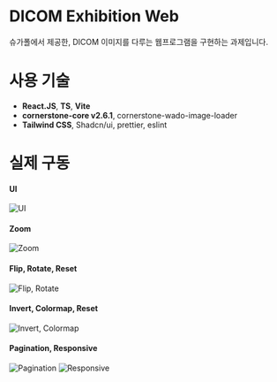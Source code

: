 # DICOM Exhibition Web

슈가폴에서 제공한, DICOM 이미지를 다루는 웹프로그램을 구현하는 과제입니다.

# 사용 기술
- **React.JS**, **TS**, **Vite**
- **cornerstone-core v2.6.1**, cornerstone-wado-image-loader
- **Tailwind CSS**, Shadcn/ui, prettier, eslint

# 실제 구동
#### UI 
![UI ](https://github.com/rhino-ty/dicom-exhibition-sugarpole/assets/94962427/67fbc9c6-2658-4d67-a3aa-fb0e8737eca4)
#### Zoom
![Zoom](https://github.com/rhino-ty/dicom-exhibition-sugarpole/assets/94962427/43c978f7-b8ba-4453-8cee-014a43e0a62e)
#### Flip, Rotate, Reset
![Flip, Rotate](https://github.com/rhino-ty/dicom-exhibition-sugarpole/assets/94962427/e045abd7-fd3a-4703-99da-2816c568cdfe)
#### Invert, Colormap, Reset
![Invert, Colormap](https://github.com/rhino-ty/dicom-exhibition-sugarpole/assets/94962427/34a848f8-ba33-4c40-9e5c-86d9a21c8ba6)
#### Pagination, Responsive
![Pagination](https://github.com/rhino-ty/dicom-exhibition-sugarpole/assets/94962427/09632c0f-f121-4cbf-bfb0-320bf57301ea)
![Responsive](https://github.com/rhino-ty/dicom-exhibition-sugarpole/assets/94962427/7ae7c9c2-ab3d-44c8-afab-2e779d746909)
